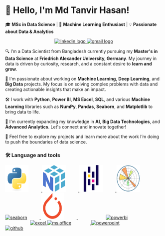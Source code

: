<h1>👋 Hello, I'm Md Tanvir Hasan!</h1>

<p>🎓 <strong>MSc in Data Science</strong> | 🚀 <strong>Machine Learning Enthusiast</strong> | 💡 <strong>Passionate about Data & Analytics</strong></p>
<div align="center">
  <a href="https://www.linkedin.com/in/tanvir-fau/" target="_blank">
    <img src="https://img.shields.io/static/v1?message=LinkedIn&logo=linkedin&label=&color=0077B5&logoColor=white&labelColor=&style=for-the-badge" height="35" alt="linkedin logo" />
  </a>
   <a href="mailto:official.mdtanvirhasan@gmail.com" target="_blank">
    <img src="https://img.shields.io/static/v1?message=Gmail&logo=gmail&label=&color=D14836&logoColor=white&labelColor=&style=for-the-badge" height="35" alt="gmail logo" />
  </a>
  
</div>

<p>🔍 I’m a Data Scientist from Bangladesh currently pursuing my <strong>Master's in Data Science</strong> at <strong>Friedrich Alexander University, Germany</strong>. My journey in data is driven by curiosity, research, and a constant desire to <strong>learn and grow</strong>.</p>

<p>💼 I'm passionate about working on <strong>Machine Learning</strong>, <strong>Deep Learning</strong>, and <strong>Big Data</strong> projects. My focus is on solving complex problems with data and creating actionable insights that make an impact.</p>

<p>🛠️ I work with <strong>Python</strong>, <strong>Power BI</strong>, <strong>MS Excel</strong>, <strong>SQL</strong>, and various <strong>Machine Learning</strong> libraries such as <strong>NumPy</strong>, <strong>Pandas</strong>, <strong>Seaborn</strong>, and <strong>Matplotlib</strong> to bring data to life.</p>

<p>🌱 I'm currently expanding my knowledge in <strong>AI</strong>, <strong>Big Data Technologies</strong>, and <strong>Advanced Analytics</strong>. Let's connect and innovate together!</p>

<p>🔗 Feel free to explore my projects and learn more about the work I’m doing to push the boundaries of data science.</p>
<h3 align="left">🛠 Language and tools</h3>
<p>
  <!-- Python -->
  <a href="https://www.python.org" target="_blank" rel="noreferrer">
    <img src="https://raw.githubusercontent.com/devicons/devicon/master/icons/python/python-original.svg" alt="python" width="75" height="85" style="margin-right: 40px;"/>
  </a>
  <!-- NumPy -->
  <a href="https://numpy.org/" target="_blank" rel="noreferrer">
    <img src="https://raw.githubusercontent.com/devicons/devicon/master/icons/numpy/numpy-original.svg" alt="numpy" width="75" height="85" style="margin-right: 40px;"/>
  </a>
  <!-- Pandas -->
  <a href="https://pandas.pydata.org/" target="_blank" rel="noreferrer">
    <img src="https://raw.githubusercontent.com/devicons/devicon/2ae2a900d2f041da66e950e4d48052658d850630/icons/pandas/pandas-original.svg" alt="pandas" width="75" height="85" style="margin-right: 40px;"/>
  </a>
  <!-- Matplotlib -->
  <a href="https://matplotlib.org/" target="_blank" rel="noreferrer">
    <img src="https://raw.githubusercontent.com/devicons/devicon/master/icons/matplotlib/matplotlib-original.svg" alt="matplotlib" width="75" height="85" style="margin-right: 40px;"/>
  </a>
  <!-- Seaborn -->
  <a href="https://seaborn.pydata.org/" target="_blank" rel="noreferrer">
    <img src="https://seaborn.pydata.org/_images/logo-mark-lightbg.svg" alt="seaborn" width="75" height="85" style="margin-right: 40px;"/>
  </a>
  <!-- PyTorch -->
  <a href="https://pytorch.org/" target="_blank" rel="noreferrer">
    <img src="https://raw.githubusercontent.com/devicons/devicon/master/icons/pytorch/pytorch-original.svg" alt="pytorch" width="75" height="85" style="margin-right: 40px;"/>
  </a>
  <!-- Power BI -->
  <a href="https://powerbi.microsoft.com/" target="_blank" rel="noreferrer">
    <img src="https://i0.wp.com/fdtec.co/wp-content/uploads/2023/09/BI1.webp?fit=1200%2C1200&ssl=1" alt="powerbi" width="75" height="85" style="margin-left: 90px;"/>
  </a>
  <!-- Excel -->
  <a href="https://upload.wikimedia.org/wikipedia/commons/3/34/Microsoft_Office_Excel_%282019%E2%80%93present%29.svg" target="_blank" rel="noreferrer">
    <img src="https://upload.wikimedia.org/wikipedia/commons/7/73/Microsoft_Excel_2013-2019_logo.svg" alt="excel" width="75" height="85" style="margin-left: 80px;"/>
  </a>
  <!-- MS Office -->
  <a href="https://1000logos.net/microsoft-office-logo/" target="_blank" rel="noreferrer">
    <img src="https://logos-world.net/wp-content/uploads/2020/03/Microsoft-Word-Logo.png" alt="ms office" width="150" height="75" style="margin-right: 60px;"/>
  </a>
  <!-- PowerPoint -->
  <a href="https://www.microsoft.com/en-us/microsoft-365/powerpoint" target="_blank" rel="noreferrer">
    <img src="https://upload.wikimedia.org/wikipedia/commons/0/0d/Microsoft_Office_PowerPoint_%282019%E2%80%93present%29.svg" alt="powerpoint" width="75" height="85" style="margin-right: 40px;"/>
  </a>
  <!-- GitHub -->
  <a href="https://github.com/" target="_blank" rel="noreferrer">
    <img src="https://upload.wikimedia.org/wikipedia/commons/9/91/Octicons-mark-github.svg" alt="github" width="75" height="85" style="margin-right: 40px;"/>
  </a>
</p>






